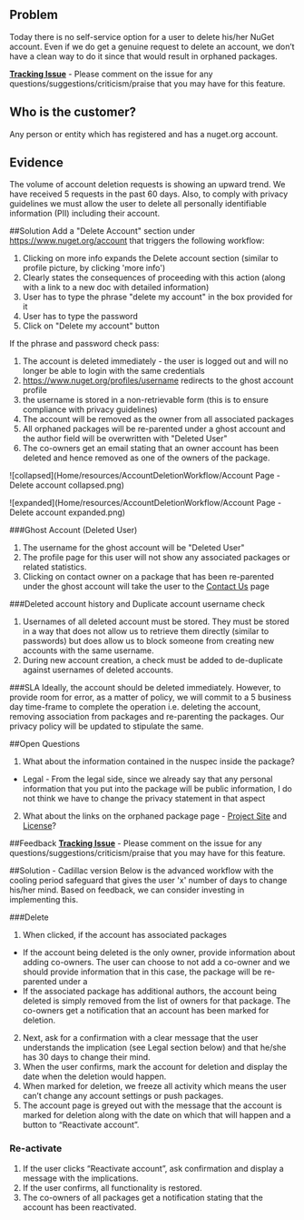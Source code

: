 ##  Problem
Today there is no self-service option for a user to delete his/her NuGet account. Even if we do get a genuine request to delete an account, we don’t have a clean way to do it since that would result in orphaned packages.

**[Tracking Issue](https://github.com/NuGet/NuGetGallery/issues/3204)** - 
Please comment on the issue for any questions/suggestions/criticism/praise that you may have for this feature.

## Who is the customer?
Any person or entity which has registered and has a nuget.org account.

## Evidence
The volume of account deletion requests is showing an upward trend. We have received 5 requests in the past 60 days. Also, to comply with privacy guidelines we must allow the user to delete all personally identifiable information (PII) including their account.

##Solution
Add a "Delete Account" section under  https://www.nuget.org/account that triggers the following workflow:

1. Clicking on more info expands the Delete account section (similar to profile picture, by clicking 'more info')
2. Clearly states the consequences of proceeding with this action (along with a link to a new doc with detailed information)
3. User has to type the phrase "delete my account" in the box provided for it
4. User has to type the password
5. Click on "Delete my account" button

If the phrase and password check pass:

1. The account is deleted immediately - the user is logged out and will no longer be able to login with the same credentials
2. https://www.nuget.org/profiles/username redirects to the ghost account profile
3. the username is stored in a non-retrievable form (this is to ensure compliance with privacy guidelines)
4. The account will be removed as the owner from all associated packages
5. All orphaned packages will be re-parented under a ghost account and the author field will be overwritten with "Deleted User"
6. The co-owners get an email stating that an owner account has been deleted and hence removed as one of the owners of the package.

![collapsed](Home/resources/AccountDeletionWorkflow/Account Page - Delete account collapsed.png)

![expanded](Home/resources/AccountDeletionWorkflow/Account Page - Delete account expanded.png)

###Ghost Account (Deleted User)
1. The username for the ghost account will be "Deleted User"
2. The profile page for this user will not show any associated packages or related statistics.
3. Clicking on contact owner on a package that has been re-parented under the ghost account will take the user to the [Contact Us](https://www.nuget.org/policies/Contact) page

###Deleted account history and Duplicate account username check
1. Usernames of all deleted account must be stored. They must be stored in a way that does not allow us to retrieve them directly (similar to passwords) but does allow us to block someone from creating new accounts with the same username.
2. During new account creation, a check must be added to de-duplicate against usernames of deleted accounts. 

###SLA
Ideally, the account should be deleted immediately. However, to provide room for error, as a matter of policy, we will commit to a 5 business day time-frame to complete the operation i.e. deleting the account, removing association from packages and re-parenting the packages. Our privacy policy will be updated to stipulate the same.

##Open Questions
1. What about the information contained in the nuspec inside the package?
  * Legal - From the legal side, since we already say that any personal information that you put into the package will be public information, I do not think we have to change the privacy statement in that aspect 
2. What about the links on the orphaned package page - [Project Site]() and [License]()?

##Feedback
**[Tracking Issue](https://github.com/NuGet/NuGetGallery/issues/3204)** - 
Please comment on the issue for any questions/suggestions/criticism/praise that you may have for this feature.

##Solution - Cadillac version
Below is the advanced workflow with the cooling period safeguard that gives the user 'x' number of days to change his/her mind. Based on feedback, we can consider investing in implementing this.

###Delete
1. When clicked, if the account has associated packages
  * If the account being deleted is the only owner, provide information about adding co-owners. The user can choose to not add a co-owner and we should provide information that in this case, the package will be re-parented under a <deleted account>
  * If the associated package has additional authors, the account being deleted is simply removed from the list of owners for that package. The co-owners get a notification that an account has been marked for deletion.
2. Next, ask for a confirmation with a clear message that the user understands the implication (see Legal section below) and that he/she has 30 days to change their mind.
3. When the user confirms, mark the account for deletion and display the date when the deletion would happen.
4. When marked for deletion, we freeze all activity which means the user can’t change any account settings or push packages.
5. The account page is greyed out with the message that the account is marked for deletion along with the date on which that will happen and a button to “Reactivate account”.

### Re-activate

1. If the user clicks “Reactivate account”, ask confirmation and display a message with the implications.
2. If the user confirms, all functionality is restored.
3. The co-owners of all packages get a notification stating that the account has been reactivated.




